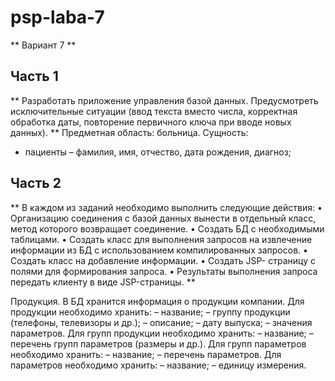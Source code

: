 # psp-laba-7
** Вариант 7 **
## Часть 1

** Разработать приложение управления базой данных. Предусмотреть исключительные ситуации (ввод текста вместо числа, корректная обработка даты, повторение первичного ключа при вводе новых данных). **
	Предметная область: больница. Сущность:
-  пациенты – фамилия, имя, отчество, дата рождения, диагноз; 

## Часть 2

** В каждом из заданий необходимо выполнить следующие действия:
•	Организацию соединения с базой данных вынести в отдельный класс, метод которого возвращает соединение.
•	Создать БД с необходимыми таблицами. 
•	Создать класс для выполнения запросов на извлечение информации из БД с использованием компилированных запросов.
•	Создать класс на добавление информации.
•	Создать JSP- страницу с полями для формирования запроса.
•	Результаты выполнения запроса передать клиенту в виде JSP-страницы.
** 

Продукция. В БД хранится информация о продукции компании.
Для продукции необходимо хранить:
	– название;
	– группу продукции (телефоны, телевизоры и др.);
	– описание;
	– дату выпуска;
	– значения параметров.
Для групп продукции необходимо хранить:
	– название;
	– перечень групп параметров (размеры и др.).
Для групп параметров необходимо хранить:
	– название;
	– перечень параметров.
Для параметров необходимо хранить:
	– название;
	– единицу измерения.
